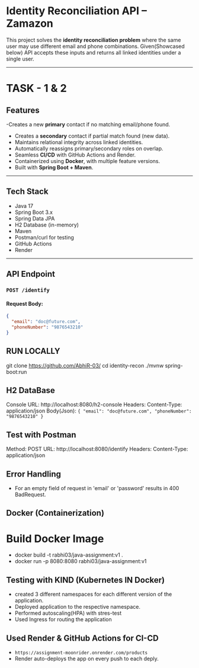 # Identity Reconciliation API – Zamazon

This project solves the **identity reconciliation problem** where the same user may use different email and phone combinations. Given(Showcased below) API accepts these inputs and returns all linked identities under a single user.

---
# TASK - 1 & 2

## Features

-Creates a new **primary** contact if no matching email/phone found.
- Creates a **secondary** contact if partial match found (new data).
- Maintains relational integrity across linked identities.
- Automatically reassigns primary/secondary roles on overlap.
- Seamless **CI/CD** with GitHub Actions and Render.
- Containerized using **Docker**, with multiple feature versions.
- Built with **Spring Boot + Maven**.

---

## Tech Stack

- Java 17
- Spring Boot 3.x
- Spring Data JPA
- H2 Database (in-memory)
- Maven
- Postman/curl for testing
- GitHub Actions
- Render
---

##  API Endpoint

### `POST /identify`

#### Request Body:
```json
{
  "email": "doc@future.com",
  "phoneNumber": "9876543210"
}
```

## RUN LOCALLY
git clone https://github.com/AbhiR-03/<Repo-name>
cd identity-recon
./mvnw spring-boot:run

## H2 DataBase
Console URL: http://localhost:8080/h2-console
Headers: Content-Type: application/json
Body(Json): ```{
  "email": "doc@future.com",
  "phoneNumber": "9876543210"
}```

## Test with Postman
Method: POST
URL: http://localhost:8080/identify
Headers: Content-Type: application/json

## Error Handling 
- For an empty field of request in 'email' or 'password' results in 400 BadRequest.

## Docker (Containerization)
# Build Docker Image
- docker build -t rabhi03/java-assignment:v1 .
- docker run -p 8080:8080 rabhi03/java-assignment:v1

## Testing with KIND (Kubernetes IN Docker)
- created 3 different namespaces for each different version of the application.
- Deployed application to the respective namespace.
- Performed autoscaling(HPA) with stres-test
- Used Ingress for routing the application

## Used Render & GitHub Actions for CI-CD
- `https://assignment-moonrider.onrender.com/products`
- Render auto-deploys the app on every push to each deply.
